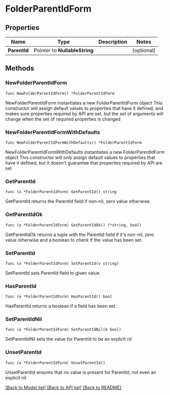 # FolderParentIdForm

## Properties

Name | Type | Description | Notes
------------ | ------------- | ------------- | -------------
**ParentId** | Pointer to **NullableString** |  | [optional] 

## Methods

### NewFolderParentIdForm

`func NewFolderParentIdForm() *FolderParentIdForm`

NewFolderParentIdForm instantiates a new FolderParentIdForm object
This constructor will assign default values to properties that have it defined,
and makes sure properties required by API are set, but the set of arguments
will change when the set of required properties is changed

### NewFolderParentIdFormWithDefaults

`func NewFolderParentIdFormWithDefaults() *FolderParentIdForm`

NewFolderParentIdFormWithDefaults instantiates a new FolderParentIdForm object
This constructor will only assign default values to properties that have it defined,
but it doesn't guarantee that properties required by API are set

### GetParentId

`func (o *FolderParentIdForm) GetParentId() string`

GetParentId returns the ParentId field if non-nil, zero value otherwise.

### GetParentIdOk

`func (o *FolderParentIdForm) GetParentIdOk() (*string, bool)`

GetParentIdOk returns a tuple with the ParentId field if it's non-nil, zero value otherwise
and a boolean to check if the value has been set.

### SetParentId

`func (o *FolderParentIdForm) SetParentId(v string)`

SetParentId sets ParentId field to given value.

### HasParentId

`func (o *FolderParentIdForm) HasParentId() bool`

HasParentId returns a boolean if a field has been set.

### SetParentIdNil

`func (o *FolderParentIdForm) SetParentIdNil(b bool)`

 SetParentIdNil sets the value for ParentId to be an explicit nil

### UnsetParentId
`func (o *FolderParentIdForm) UnsetParentId()`

UnsetParentId ensures that no value is present for ParentId, not even an explicit nil

[[Back to Model list]](../README.md#documentation-for-models) [[Back to API list]](../README.md#documentation-for-api-endpoints) [[Back to README]](../README.md)


